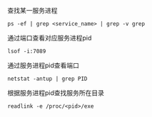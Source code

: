 查找某一服务进程

```shell
ps -ef | grep <service_name> | grep -v grep
```

通过端口查看对应服务进程pid

```shell
lsof -i:7089
```

通过服务进程pid查看端口

```shell
netstat -antup | grep PID
```

根据服务进程pid查找服务所在目录

```shell
readlink -e /proc/<pid>/exe
```